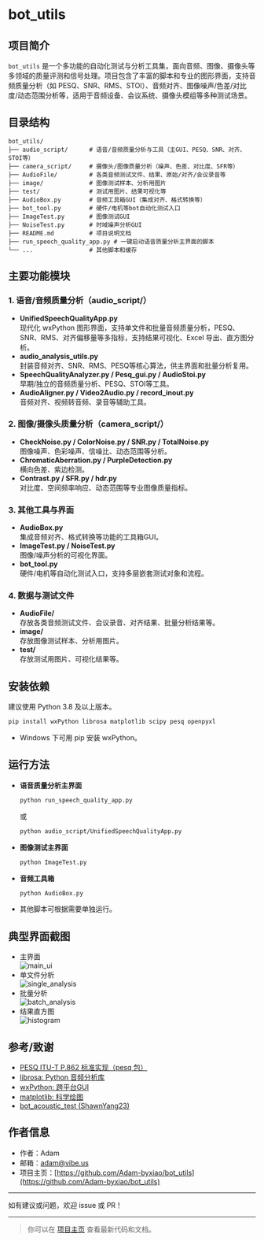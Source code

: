 # bot_utils

## 项目简介

`bot_utils` 是一个多功能的自动化测试与分析工具集，面向音频、图像、摄像头等多领域的质量评测和信号处理。项目包含了丰富的脚本和专业的图形界面，支持音频质量分析（如 PESQ、SNR、RMS、STOI）、音频对齐、图像噪声/色差/对比度/动态范围分析等，适用于音频设备、会议系统、摄像头模组等多种测试场景。

## 目录结构

```
bot_utils/
├── audio_script/      # 语音/音频质量分析与工具（主GUI、PESQ、SNR、对齐、STOI等）
├── camera_script/     # 摄像头/图像质量分析（噪声、色差、对比度、SFR等）
├── AudioFile/         # 各类音频测试文件、结果、原始/对齐/会议录音等
├── image/             # 图像测试样本、分析用图片
├── test/              # 测试用图片、结果可视化等
├── AudioBox.py        # 音频工具箱GUI（集成对齐、格式转换等）
├── bot_tool.py        # 硬件/电机等bot自动化测试入口
├── ImageTest.py       # 图像测试GUI
├── NoiseTest.py       # 时域噪声分析GUI
├── README.md          # 项目说明文档
├── run_speech_quality_app.py # 一键启动语音质量分析主界面的脚本
└── ...                # 其他脚本和缓存
```

## 主要功能模块

### 1. 语音/音频质量分析（audio_script/）

- **UnifiedSpeechQualityApp.py**  
  现代化 wxPython 图形界面，支持单文件和批量音频质量分析，PESQ、SNR、RMS、对齐偏移量等多指标，支持结果可视化、Excel 导出、直方图分析。
- **audio_analysis_utils.py**  
  封装音频对齐、SNR、RMS、PESQ等核心算法，供主界面和批量分析复用。
- **SpeechQualityAnalyzer.py / Pesq_gui.py / AudioStoi.py**  
  早期/独立的音频质量分析、PESQ、STOI等工具。
- **AudioAligner.py / Video2Audio.py / record_inout.py**  
  音频对齐、视频转音频、录音等辅助工具。

### 2. 图像/摄像头质量分析（camera_script/）

- **CheckNoise.py / ColorNoise.py / SNR.py / TotalNoise.py**  
  图像噪声、色彩噪声、信噪比、动态范围等分析。
- **ChromaticAberration.py / PurpleDetection.py**  
  横向色差、紫边检测。
- **Contrast.py / SFR.py / hdr.py**  
  对比度、空间频率响应、动态范围等专业图像质量指标。

### 3. 其他工具与界面

- **AudioBox.py**  
  集成音频对齐、格式转换等功能的工具箱GUI。
- **ImageTest.py / NoiseTest.py**  
  图像/噪声分析的可视化界面。
- **bot_tool.py**  
  硬件/电机等自动化测试入口，支持多层嵌套测试对象和流程。

### 4. 数据与测试文件

- **AudioFile/**  
  存放各类音频测试文件、会议录音、对齐结果、批量分析结果等。
- **image/**  
  存放图像测试样本、分析用图片。
- **test/**  
  存放测试用图片、可视化结果等。

## 安装依赖

建议使用 Python 3.8 及以上版本。

```bash
pip install wxPython librosa matplotlib scipy pesq openpyxl
```
- Windows 下可用 pip 安装 wxPython。

## 运行方法

- **语音质量分析主界面**  
  ```bash
  python run_speech_quality_app.py
  ```
  或
  ```bash
  python audio_script/UnifiedSpeechQualityApp.py
  ```
- **图像测试主界面**  
  ```bash
  python ImageTest.py
  ```
- **音频工具箱**  
  ```bash
  python AudioBox.py
  ```
- 其他脚本可根据需要单独运行。

## 典型界面截图

- 主界面  
  ![main_ui](docs/screenshot_main.png)
- 单文件分析  
  ![single_analysis](docs/screenshot_single.png)
- 批量分析  
  ![batch_analysis](docs/screenshot_batch.png)
- 结果直方图  
  ![histogram](docs/screenshot_hist.png)


## 参考/致谢

- [PESQ ITU-T P.862 标准实现（pesq 包）](https://github.com/ludlows/python-pesq)
- [librosa: Python 音频分析库](https://librosa.org/)
- [wxPython: 跨平台GUI](https://wxpython.org/)
- [matplotlib: 科学绘图](https://matplotlib.org/)
- [bot_acoustic_test (ShawnYang23)](https://github.com/ShawnYang23/bot_acoustic_test)

## 作者信息

- 作者：Adam
- 邮箱：adam@vibe.us
- 项目主页：[https://github.com/Adam-byxiao/bot_utils](https://github.com/Adam-byxiao/bot_utils)

---

如有建议或问题，欢迎 issue 或 PR！

---

> 你可以在 [项目主页](https://github.com/Adam-byxiao/bot_utils) 查看最新代码和文档。
